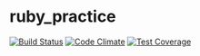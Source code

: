 # ruby_practice 

[![Build Status](https://travis-ci.org/timfanda35/ruby_practice.svg?branch=master)](https://travis-ci.org/timfanda35/ruby_practice)
[![Code Climate](https://codeclimate.com/github/timfanda35/ruby_practice/badges/gpa.svg)](https://codeclimate.com/github/timfanda35/ruby_practice)
[![Test Coverage](https://codeclimate.com/github/timfanda35/ruby_practice/badges/coverage.svg)](https://codeclimate.com/github/timfanda35/ruby_practice/coverage)
